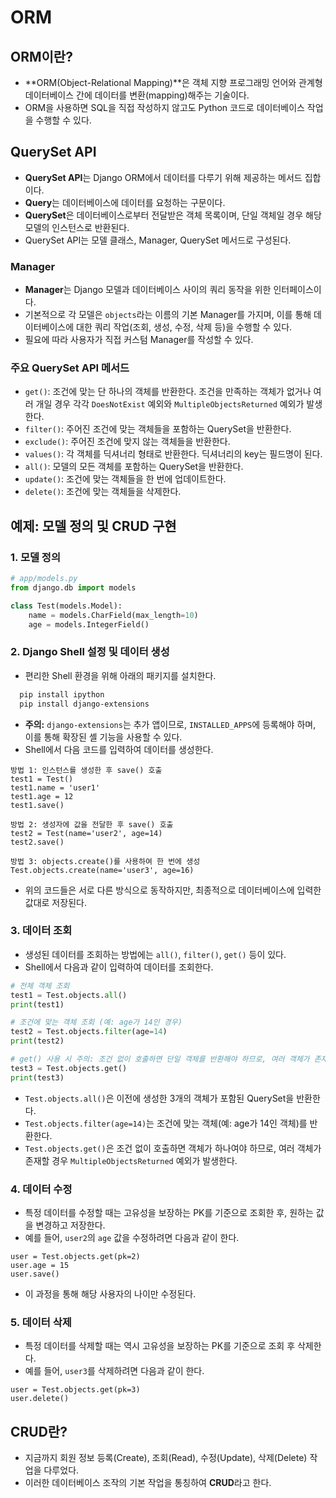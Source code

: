 # ORM

## ORM이란?

- **ORM(Object-Relational Mapping)**은 객체 지향 프로그래밍 언어와 관계형 데이터베이스 간에 데이터를 변환(mapping)해주는 기술이다.
- ORM을 사용하면 SQL을 직접 작성하지 않고도 Python 코드로 데이터베이스 작업을 수행할 수 있다.

## QuerySet API

- **QuerySet API**는 Django ORM에서 데이터를 다루기 위해 제공하는 메서드 집합이다.
- **Query**는 데이터베이스에 데이터를 요청하는 구문이다.
- **QuerySet**은 데이터베이스로부터 전달받은 객체 목록이며, 단일 객체일 경우 해당 모델의 인스턴스로 반환된다.
- QuerySet API는 모델 클래스, Manager, QuerySet 메서드로 구성된다.

### Manager

- **Manager**는 Django 모델과 데이터베이스 사이의 쿼리 동작을 위한 인터페이스이다.
- 기본적으로 각 모델은 `objects`라는 이름의 기본 Manager를 가지며, 이를 통해 데이터베이스에 대한 쿼리 작업(조회, 생성, 수정, 삭제 등)을 수행할 수 있다.
- 필요에 따라 사용자가 직접 커스텀 Manager를 작성할 수 있다.

### 주요 QuerySet API 메서드

- `get()`: 조건에 맞는 단 하나의 객체를 반환한다. 조건을 만족하는 객체가 없거나 여러 개일 경우 각각 `DoesNotExist` 예외와 `MultipleObjectsReturned` 예외가 발생한다.
- `filter()`: 주어진 조건에 맞는 객체들을 포함하는 QuerySet을 반환한다.
- `exclude()`: 주어진 조건에 맞지 않는 객체들을 반환한다.
- `values()`: 각 객체를 딕셔너리 형태로 반환한다. 딕셔너리의 key는 필드명이 된다.
- `all()`: 모델의 모든 객체를 포함하는 QuerySet을 반환한다.
- `update()`: 조건에 맞는 객체들을 한 번에 업데이트한다.
- `delete()`: 조건에 맞는 객체들을 삭제한다.

## 예제: 모델 정의 및 CRUD 구현

### 1. 모델 정의

``` python
# app/models.py
from django.db import models

class Test(models.Model):
    name = models.CharField(max_length=10)
    age = models.IntegerField()
```

### 2. Django Shell 설정 및 데이터 생성

- 편리한 Shell 환경을 위해 아래의 패키지를 설치한다.
  
``` bash
  pip install ipython
  pip install django-extensions
```
  
- **주의:** `django-extensions`는 추가 앱이므로, `INSTALLED_APPS`에 등록해야 하며, 이를 통해 확장된 셸 기능을 사용할 수 있다.
- Shell에서 다음 코드를 입력하여 데이터를 생성한다.

``` shell
방법 1: 인스턴스를 생성한 후 save() 호출
test1 = Test()
test1.name = 'user1'
test1.age = 12
test1.save()

방법 2: 생성자에 값을 전달한 후 save() 호출
test2 = Test(name='user2', age=14)
test2.save()

방법 3: objects.create()를 사용하여 한 번에 생성
Test.objects.create(name='user3', age=16)
```

- 위의 코드들은 서로 다른 방식으로 동작하지만, 최종적으로 데이터베이스에 입력한 값대로 저장된다.

### 3. 데이터 조회

- 생성된 데이터를 조회하는 방법에는 `all()`, `filter()`, `get()` 등이 있다.
- Shell에서 다음과 같이 입력하여 데이터를 조회한다.

```python
# 전체 객체 조회
test1 = Test.objects.all()
print(test1)

# 조건에 맞는 객체 조회 (예: age가 14인 경우)
test2 = Test.objects.filter(age=14)
print(test2)

# get() 사용 시 주의: 조건 없이 호출하면 단일 객체를 반환해야 하므로, 여러 객체가 존재할 경우 예외가 발생한다.
test3 = Test.objects.get()
print(test3)
```

- `Test.objects.all()`은 이전에 생성한 3개의 객체가 포함된 QuerySet을 반환한다.
- `Test.objects.filter(age=14)`는 조건에 맞는 객체(예: age가 14인 객체)를 반환한다.
- `Test.objects.get()`은 조건 없이 호출하면 객체가 하나여야 하므로, 여러 객체가 존재할 경우 `MultipleObjectsReturned` 예외가 발생한다.

### 4. 데이터 수정

- 특정 데이터를 수정할 때는 고유성을 보장하는 PK를 기준으로 조회한 후, 원하는 값을 변경하고 저장한다.
- 예를 들어, `user2`의 `age` 값을 수정하려면 다음과 같이 한다.

``` shell
user = Test.objects.get(pk=2)
user.age = 15
user.save()
```

- 이 과정을 통해 해당 사용자의 나이만 수정된다.

### 5. 데이터 삭제

- 특정 데이터를 삭제할 때는 역시 고유성을 보장하는 PK를 기준으로 조회 후 삭제한다.
- 예를 들어, `user3`를 삭제하려면 다음과 같이 한다.

``` shell
user = Test.objects.get(pk=3)
user.delete()
```

## CRUD란?

- 지금까지 회원 정보 등록(Create), 조회(Read), 수정(Update), 삭제(Delete) 작업을 다루었다.
- 이러한 데이터베이스 조작의 기본 작업을 통칭하여 **CRUD**라고 한다.
